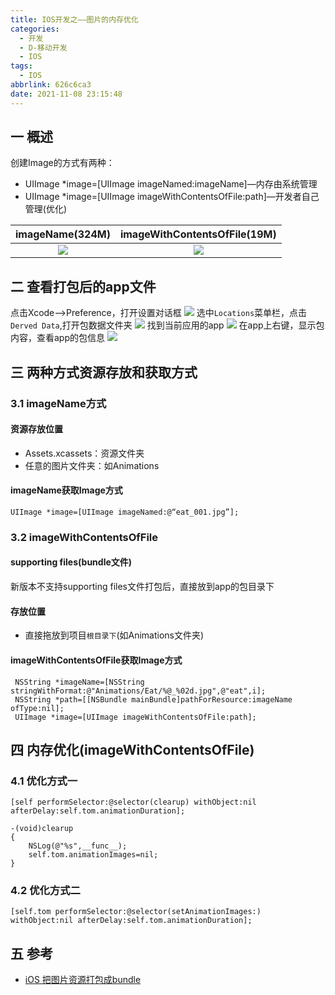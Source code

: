```yaml
---
title: IOS开发之——图片的内存优化
categories:
  - 开发
  - D-移动开发
  - IOS
tags:
  - IOS
abbrlink: 626c6ca3
date: 2021-11-08 23:15:48
---
```

## 一 概述

创建Image的方式有两种：

* UIImage *image=[UIImage imageNamed:imageName]—内存由系统管理
* UIImage *image=[UIImage imageWithContentsOfFile:path]—开发者自己管理(优化)

| imageName(324M) | imageWithContentsOfFile(19M) |
| :-------------: | :--------------------------: |
|     ![][1]      |            ![][2]            |

<!--more-->

## 二 查看打包后的app文件

点击Xcode——>Preference，打开设置对话框
![][3]
选中`Locations`菜单栏，点击`Derved Data`,打开包数据文件夹
![][4]
找到当前应用的app
![][5]
在app上右键，显示包内容，查看app的包信息
![][6]

## 三 两种方式资源存放和获取方式

### 3.1 imageName方式

#### 资源存放位置

* Assets.xcassets：资源文件夹
* 任意的图片文件夹：如Animations

#### imageName获取Image方式

```
UIImage *image=[UIImage imageNamed:@“eat_001.jpg”];
```

### 3.2 imageWithContentsOfFile

#### supporting files(bundle文件)

新版本不支持supporting files文件打包后，直接放到app的包目录下

#### 存放位置

* 直接拖放到项目`根目录下`(如Animations文件夹)

#### imageWithContentsOfFile获取Image方式

```
 NSString *imageName=[NSString stringWithFormat:@"Animations/Eat/%@_%02d.jpg",@"eat",i];
 NSString *path=[[NSBundle mainBundle]pathForResource:imageName ofType:nil];
 UIImage *image=[UIImage imageWithContentsOfFile:path];
```

## 四  内存优化(imageWithContentsOfFile)

### 4.1 优化方式一

```
[self performSelector:@selector(clearup) withObject:nil afterDelay:self.tom.animationDuration];

-(void)clearup
{
    NSLog(@"%s",__func__);
    self.tom.animationImages=nil;
}
```

### 4.2 优化方式二

```
[self.tom performSelector:@selector(setAnimationImages:) withObject:nil afterDelay:self.tom.animationDuration];
```

 ## 五 参考

* [iOS 把图片资源打包成bundle](http://blog.sina.com.cn/s/blog_14ddfbc6f0102x3xr.html)




[1]:https://cdn.staticaly.com/gh/PGzxc/CDN/master/blog-ios/ios-image-youhua-imagename-view.png
[2]:https://cdn.staticaly.com/gh/PGzxc/CDN/master/blog-ios/ios-image-youhua-path-view.png
[3]:https://cdn.staticaly.com/gh/PGzxc/CDN/master/blog-ios/ios-image-xcode-preference.png
[4]:https://cdn.staticaly.com/gh/PGzxc/CDN/master/blog-ios/ios-image-xcode-locations-deriveddata.png
[5]:https://cdn.staticaly.com/gh/PGzxc/CDN/master/blog-ios/ios-image-xcode-locations-app.png
[6]:https://cdn.staticaly.com/gh/PGzxc/CDN/master/blog-ios/ios-image-xcode-locations-app-package.png

